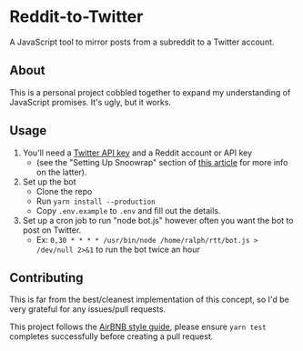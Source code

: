 # Reddit-to-Twitter

A JavaScript tool to mirror posts from a subreddit to a Twitter account.

## About

This is a personal project cobbled together to expand my understanding of JavaScript promises.  It's ugly, but it works.

## Usage

1. You'll need a [Twitter API key](https://apps.twitter.com/app/new) and a Reddit account or API key
   - (see the "Setting Up Snoowrap" section of [this article](https://browntreelabs.com/scraping-reddits-api-with-snoowrap/) for more info on the latter).
2. Set up the bot
   - Clone the repo
   - Run `yarn install --production`
   - Copy `.env.example` to `.env` and fill out the details.
3. Set up a cron job to run "node bot.js" however often you want the bot to post on Twitter.
   - Ex: `0,30 * * * * /usr/bin/node /home/ralph/rtt/bot.js > /dev/null 2>&1` to run the bot twice an hour

## Contributing

This is far from the best/cleanest implementation of this concept, so I'd be very grateful for any issues/pull requests.

This project follows the [AirBNB style guide](https://github.com/airbnb/javascript), please ensure `yarn test` completes successfully before creating a pull request.
